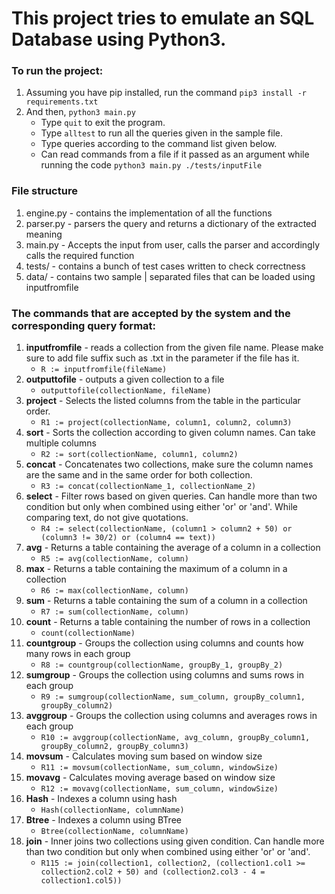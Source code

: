 # This project tries to emulate an SQL Database using Python3. 
### To run the project:
1. Assuming you have pip installed, run the command `pip3 install -r requirements.txt`
2. And then, `python3 main.py`
    - Type `quit` to exit the program.
    - Type `alltest` to run all the queries given in the sample file.
    - Type queries according to the command list given below.
    - Can read commands from a file if it passed as an argument while running the code `python3 main.py ./tests/inputFile`
    
### File structure
1. engine.py - contains the implementation of all the functions
2. parser.py - parsers the query and returns a dictionary of the extracted meaning
3. main.py - Accepts the input from user, calls the parser and accordingly calls the required function
4. tests/ - contains a bunch of test cases written to check correctness
5. data/ - contains two sample | separated files that can be loaded using inputfromfile

### The commands that are accepted by the system and the corresponding query format:
1. **inputfromfile** - reads a collection from the given file name. Please make sure to add file suffix such as .txt in the parameter if the file has it.
    - `R := inputfromfile(fileName)`
2. **outputtofile**  - outputs a given collection to a file
    - `outputtofile(collectionName, fileName)`
3. **project** - Selects the listed columns from the table in the particular order.
    - `R1 := project(collectionName, column1, column2, column3)`
4. **sort** - Sorts the collection according to given column names. Can take multiple columns
    - `R2 := sort(collectionName, column1, column2)`
5. **concat** - Concatenates two collections, make sure the column names are the same and in the same order for both collection.
    - `R3 := concat(collectionName_1, collectionName_2)`
6. **select** - Filter rows based on given queries. Can handle more than two condition but only when combined using either 'or' or 'and'. While comparing text, do not give quotations.
    - `R4 := select(collectionName, (column1 > column2 + 50) or (column3 != 30/2) or (column4 == text))`
7. **avg** - Returns a table containing the average of a column in a collection
    - `R5 := avg(collectionName, column)`
8. **max** - Returns a table containing the maximum of a column in a collection
    - `R6 := max(collectionName, column)`
9. **sum** - Returns a table containing the sum of a column in a collection
    - `R7 := sum(collectionName, column)`
10. **count** - Returns a table containing the number of rows in a collection
    - `count(collectionName)`
11. **countgroup** - Groups the collection using columns and counts how many rows in each group
    - `R8 := countgroup(collectionName, groupBy_1, groupBy_2)`
12. **sumgroup** - Groups the collection using columns and sums rows in each group
    - `R9 := sumgroup(collectionName, sum_column, groupBy_column1, groupBy_column2)`
13. **avggroup** - Groups the collection using columns and averages rows in each group
    - `R10 := avggroup(collectionName, avg_column, groupBy_column1, groupBy_column2, groupBy_column3)`
14. **movsum** - Calculates moving sum based on window size
    - `R11 := movsum(collectionName, sum_column, windowSize)`
15. **movavg** - Calculates moving average based on window size
    - `R12 := movavg(collectionName, sum_column, windowSize)`
16. **Hash** - Indexes a column using hash
    - `Hash(collectionName, columnName)`
17. **Btree** - Indexes a column using BTree
    - `Btree(collectionName, columnName)`
18. **join** - Inner joins two collections using given condition. Can handle more than two condition but only when combined using either 'or' or 'and'.
    - `R115 := join(collection1, collection2, (collection1.col1 >= collection2.col2 + 50) and (collection2.col3 - 4 = collection1.col5))`
